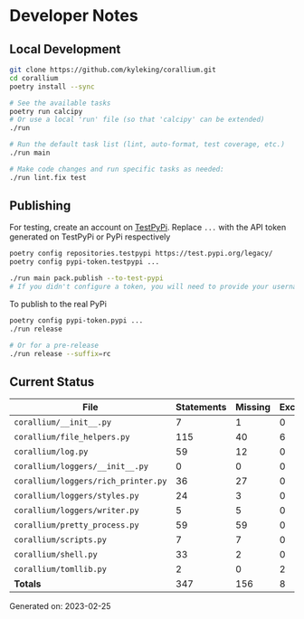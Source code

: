 # Developer Notes

## Local Development

```sh
git clone https://github.com/kyleking/corallium.git
cd corallium
poetry install --sync

# See the available tasks
poetry run calcipy
# Or use a local 'run' file (so that 'calcipy' can be extended)
./run

# Run the default task list (lint, auto-format, test coverage, etc.)
./run main

# Make code changes and run specific tasks as needed:
./run lint.fix test
```

## Publishing

For testing, create an account on [TestPyPi](https://test.pypi.org/legacy/). Replace `...` with the API token generated on TestPyPi or PyPi respectively

```sh
poetry config repositories.testpypi https://test.pypi.org/legacy/
poetry config pypi-token.testpypi ...

./run main pack.publish --to-test-pypi
# If you didn't configure a token, you will need to provide your username and password to publish
```

To publish to the real PyPi

```sh
poetry config pypi-token.pypi ...
./run release

# Or for a pre-release
./run release --suffix=rc
```

## Current Status

<!-- {cts} COVERAGE -->
| File                                |   Statements |   Missing |   Excluded | Coverage   |
|-------------------------------------|--------------|-----------|------------|------------|
| `corallium/__init__.py`             |            7 |         1 |          0 | 85.7%      |
| `corallium/file_helpers.py`         |          115 |        40 |          6 | 65.2%      |
| `corallium/log.py`                  |           59 |        12 |          0 | 79.7%      |
| `corallium/loggers/__init__.py`     |            0 |         0 |          0 | 100.0%     |
| `corallium/loggers/rich_printer.py` |           36 |        27 |          0 | 25.0%      |
| `corallium/loggers/styles.py`       |           24 |         3 |          0 | 87.5%      |
| `corallium/loggers/writer.py`       |            5 |         5 |          0 | 0.0%       |
| `corallium/pretty_process.py`       |           59 |        59 |          0 | 0.0%       |
| `corallium/scripts.py`              |            7 |         7 |          0 | 0.0%       |
| `corallium/shell.py`                |           33 |         2 |          0 | 93.9%      |
| `corallium/tomllib.py`              |            2 |         0 |          2 | 100.0%     |
| **Totals**                          |          347 |       156 |          8 | 55.0%      |

Generated on: 2023-02-25
<!-- {cte} -->
